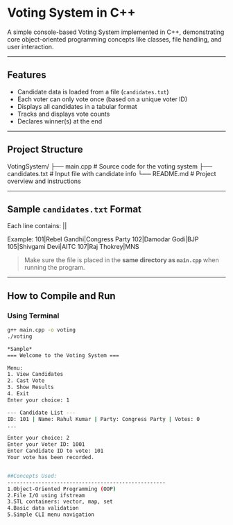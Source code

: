#  Voting System in C++

A simple console-based Voting System implemented in C++, demonstrating core object-oriented programming concepts like classes, file handling, and user interaction.

---

##  Features

-  Candidate data is loaded from a file (`candidates.txt`)
-  Each voter can only vote once (based on a unique voter ID)
-  Displays all candidates in a tabular format
-  Tracks and displays vote counts
-  Declares winner(s) at the end

---

##  Project Structure
VotingSystem/
├── main.cpp # Source code for the voting system
├── candidates.txt # Input file with candidate info
└── README.md # Project overview and instructions


---

##  Sample `candidates.txt` Format

Each line contains: <id>|<full name>|<party name>

Example:
101|Rebel Gandhi|Congress Party
102|Damodar Godi|BJP
105|Shivgami Devi|AITC
107|Raj Thokrey|MNS

> Make sure the file is placed in the **same directory as `main.cpp`** when running the program.
---

##  How to Compile and Run

###  Using Terminal
```bash
g++ main.cpp -o voting
./voting

*Sample*
=== Welcome to the Voting System ===

Menu:
1. View Candidates
2. Cast Vote
3. Show Results
4. Exit
Enter your choice: 1

--- Candidate List ---
ID: 101 | Name: Rahul Kumar | Party: Congress Party | Votes: 0
...

Enter your choice: 2
Enter your Voter ID: 1001
Enter Candidate ID to vote: 101
Your vote has been recorded.


##Concepts Used:
---------------------------------------------------
1.Object-Oriented Programming (OOP)
2.File I/O using ifstream
3.STL containers: vector, map, set
4.Basic data validation
5.Simple CLI menu navigation
